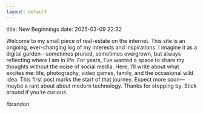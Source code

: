 ```yaml
---
layout: default
---
```

title: New Beginnings
date: 2025-03-09 22:32


Welcome to my small piece of real-estate on the internet. This site is an ongoing, ever-changing log of my interests and inspirations. I imagine it as a digital garden—sometimes pruned, sometimes overgrown, but always reflecting where I am in life.
For years, I’ve wanted a space to share my thoughts without the noise of social media. Here, I’ll write about what excites me: life, photography, video games, family, and the occasional wild idea. This first post marks the start of that journey. Expect more soon—maybe a rant about about modern technology.
Thanks for stopping by. Stick around if you’re curious.

/brandon


